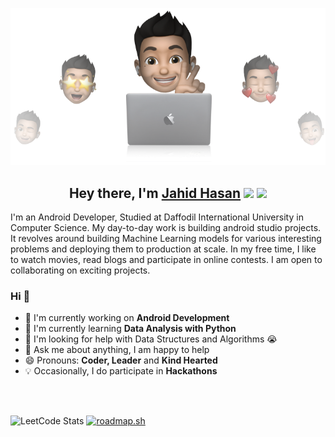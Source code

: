 <p align="center">
  <img src="https://github.com/JahidHasanCO/JahidHasanCo/blob/main/cover%20jahid%20hasan.png" />
</p>
<h2 align="center">Hey there, I'm <a href="https://www.facebook.com/hJahidHasan.jrC/">Jahid Hasan</a> <img src="https://media.giphy.com/media/hvRJCLFzcasrR4ia7z/giphy.gif" width="28"> <img src="https://emojis.slackmojis.com/emojis/images/1531849430/4246/blob-sunglasses.gif?1531849430" width="28"/></h2>


I'm an Android Developer, Studied at Daffodil International University in Computer Science. My day-to-day work is building android studio projects. It revolves around building Machine Learning models for various interesting problems and deploying them to production at scale. In my free time, I like to watch movies, read blogs and participate in online contests. I am open to collaborating on exciting projects.

### Hi  👋  
- 🔭 I'm currently working on  **Android Development**
- 🌱 I'm currently learning **Data Analysis with Python**
- 🤔 I'm looking for help with Data Structures and Algorithms 😭
- 💬 Ask me about anything, I am happy to help
- 😄 Pronouns: **Coder, Leader** and **Kind Hearted**
- :bulb: Occasionally, I do participate in **Hackathons**
<!-- - ⚡ Languages: **Python3 | SQL | HTML | CSS |** --> 

<br />
<br />

![LeetCode Stats](https://leetcard.jacoblin.cool/JahidHasanCo?theme=wtf&font=IBM%20Plex%20Sans%20Devanagari) [![roadmap.sh](https://roadmap.sh/card/tall/66264816e699ec2b9b49c090?variant=dark)](https://roadmap.sh)
